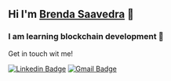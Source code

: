 
## Hi I'm [Brenda Saavedra](http://brendasaavedra.com) 👋


### I am learning blockchain development 🚀

Get in touch wit me!

[![Linkedin Badge](https://img.shields.io/badge/-brendasaavedra-blue?style=flat-square&logo=Linkedin&logoColor=white&link=https://www.linkedin.com/in/brendasaavedra/)](https://www.linkedin.com/in/midhruvjaink/)
[![Gmail Badge](https://img.shields.io/badge/-brsaca@gmail.com-c14438?style=flat-square&logo=Gmail&logoColor=white&link=mailto:brsaca@gmail.com)](mailto:brsaca@gmail.com)
